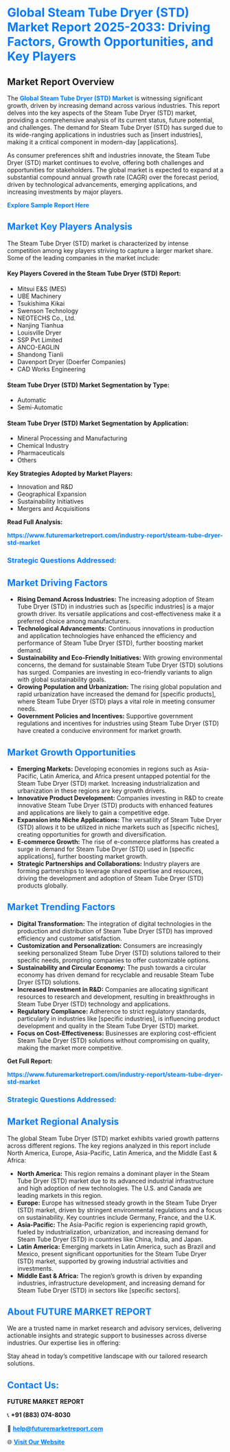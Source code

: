 <h1 style="color: #007BFF;">Global Steam Tube Dryer (STD) Market Report 2025-2033: Driving Factors, Growth Opportunities, and Key Players</h1>

<section id="overview">
<h2>Market Report Overview</h2>
<p>The <a href="https://www.futuremarketreport.com/industry-report/steam-tube-dryer-std-market" style="color: #007BFF; text-decoration: none;"><strong>Global Steam Tube Dryer (STD) Market</strong></a> is witnessing significant growth, driven by increasing demand across various industries. This report delves into the key aspects of the Steam Tube Dryer (STD) market, providing a comprehensive analysis of its current status, future potential, and challenges. The demand for Steam Tube Dryer (STD) has surged due to its wide-ranging applications in industries such as [insert industries], making it a critical component in modern-day [applications].</p>
<p>As consumer preferences shift and industries innovate, the Steam Tube Dryer (STD) market continues to evolve, offering both challenges and opportunities for stakeholders. The global market is expected to expand at a substantial compound annual growth rate (CAGR) over the forecast period, driven by technological advancements, emerging applications, and increasing investments by major players.</p>
</section>

<section id="overview">
<p><a href="https://www.futuremarketreport.com/request-sample/reportId=41749" style="color: #007BFF; text-decoration: none;"><strong>Explore Sample Report Here</strong></a></p>
</section>

<section id="key-players">
<h2 style="color: #007BFF;">Market Key Players Analysis</h2>
<p>The Steam Tube Dryer (STD) market is characterized by intense competition among key players striving to capture a larger market share. Some of the leading companies in the market include:</p>
<h4>Key Players Covered in the Steam Tube Dryer (STD) Report:</h4>
<ul><li>Mitsui E&amp;S (MES)</li><li>UBE Machinery</li><li>Tsukishima Kikai</li><li>Swenson Technology</li><li>NEOTECHS Co., Ltd.</li><li>Nanjing Tianhua</li><li>Louisville Dryer</li><li>SSP Pvt Limited</li><li>ANCO-EAGLIN</li><li>Shandong Tianli</li><li>Davenport Dryer (Doerfer Companies)</li><li>CAD Works Engineering</li></ul>
<h4>Steam Tube Dryer (STD) Market Segmentation by Type:</h4>
<ul><li>Automatic</li><li>Semi-Automatic</li></ul>

<h4>Steam Tube Dryer (STD) Market Segmentation by Application:</h4>
<ul><li>Mineral Processing and Manufacturing</li><li>Chemical Industry</li><li>Pharmaceuticals</li><li>Others</li></ul>
<p><strong>Key Strategies Adopted by Market Players:</strong></p>
<ul>
<li>Innovation and R&D</li>
<li>Geographical Expansion</li>
<li>Sustainability Initiatives</li>
<li>Mergers and Acquisitions</li>
</ul>
</section>

<section>
<p><strong>Read Full Analysis: </strong></p><a href="https://www.futuremarketreport.com/industry-report/steam-tube-dryer-std-market" style="color: #007BFF; text-decoration: none;"><strong>https://www.futuremarketreport.com/industry-report/steam-tube-dryer-std-market</strong></a>
<h3 style="color: #007BFF;">Strategic Questions Addressed:</h3>
</section>

<section id="driving-factors">
<h2 style="color: #007BFF;">Market Driving Factors</h2>
<ul>
<li><strong>Rising Demand Across Industries:</strong> The increasing adoption of Steam Tube Dryer (STD) in industries such as [specific industries] is a major growth driver. Its versatile applications and cost-effectiveness make it a preferred choice among manufacturers.</li>
<li><strong>Technological Advancements:</strong> Continuous innovations in production and application technologies have enhanced the efficiency and performance of Steam Tube Dryer (STD), further boosting market demand.</li>
<li><strong>Sustainability and Eco-Friendly Initiatives:</strong> With growing environmental concerns, the demand for sustainable Steam Tube Dryer (STD) solutions has surged. Companies are investing in eco-friendly variants to align with global sustainability goals.</li>
<li><strong>Growing Population and Urbanization:</strong> The rising global population and rapid urbanization have increased the demand for [specific products], where Steam Tube Dryer (STD) plays a vital role in meeting consumer needs.</li>
<li><strong>Government Policies and Incentives:</strong> Supportive government regulations and incentives for industries using Steam Tube Dryer (STD) have created a conducive environment for market growth.</li>
</ul>
</section>

<section id="growth-opportunities">
<h2 style="color: #007BFF;">Market Growth Opportunities</h2>
<ul>
<li><strong>Emerging Markets:</strong> Developing economies in regions such as Asia-Pacific, Latin America, and Africa present untapped potential for the Steam Tube Dryer (STD) market. Increasing industrialization and urbanization in these regions are key growth drivers.</li>
<li><strong>Innovative Product Development:</strong> Companies investing in R&D to create innovative Steam Tube Dryer (STD) products with enhanced features and applications are likely to gain a competitive edge.</li>
<li><strong>Expansion into Niche Applications:</strong> The versatility of Steam Tube Dryer (STD) allows it to be utilized in niche markets such as [specific niches], creating opportunities for growth and diversification.</li>
<li><strong>E-commerce Growth:</strong> The rise of e-commerce platforms has created a surge in demand for Steam Tube Dryer (STD) used in [specific applications], further boosting market growth.</li>
<li><strong>Strategic Partnerships and Collaborations:</strong> Industry players are forming partnerships to leverage shared expertise and resources, driving the development and adoption of Steam Tube Dryer (STD) products globally.</li>
</ul>
</section>

<section id="trending-factors">
<h2 style="color: #007BFF;">Market Trending Factors</h2>
<ul>
<li><strong>Digital Transformation:</strong> The integration of digital technologies in the production and distribution of Steam Tube Dryer (STD) has improved efficiency and customer satisfaction.</li>
<li><strong>Customization and Personalization:</strong> Consumers are increasingly seeking personalized Steam Tube Dryer (STD) solutions tailored to their specific needs, prompting companies to offer customizable options.</li>
<li><strong>Sustainability and Circular Economy:</strong> The push towards a circular economy has driven demand for recyclable and reusable Steam Tube Dryer (STD) solutions.</li>
<li><strong>Increased Investment in R&D:</strong> Companies are allocating significant resources to research and development, resulting in breakthroughs in Steam Tube Dryer (STD) technology and applications.</li>
<li><strong>Regulatory Compliance:</strong> Adherence to strict regulatory standards, particularly in industries like [specific industries], is influencing product development and quality in the Steam Tube Dryer (STD) market.</li>
<li><strong>Focus on Cost-Effectiveness:</strong> Businesses are exploring cost-efficient Steam Tube Dryer (STD) solutions without compromising on quality, making the market more competitive.</li>
</ul>
</section>

<section>
<p><strong>Get Full Report: </strong></p><a href="https://www.futuremarketreport.com/industry-report/steam-tube-dryer-std-market" style="color: #007BFF; text-decoration: none;"><strong>https://www.futuremarketreport.com/industry-report/steam-tube-dryer-std-market</strong></a>
<h3 style="color: #007BFF;">Strategic Questions Addressed:</h3>
</section>


<section id="regional-analysis">
<h2 style="color: #007BFF;">Market Regional Analysis</h2>
<p>The global Steam Tube Dryer (STD) market exhibits varied growth patterns across different regions. The key regions analyzed in this report include North America, Europe, Asia-Pacific, Latin America, and the Middle East & Africa:</p>
<ul>
<li><strong>North America:</strong> This region remains a dominant player in the Steam Tube Dryer (STD) market due to its advanced industrial infrastructure and high adoption of new technologies. The U.S. and Canada are leading markets in this region.</li>
<li><strong>Europe:</strong> Europe has witnessed steady growth in the Steam Tube Dryer (STD) market, driven by stringent environmental regulations and a focus on sustainability. Key countries include Germany, France, and the U.K.</li>
<li><strong>Asia-Pacific:</strong> The Asia-Pacific region is experiencing rapid growth, fueled by industrialization, urbanization, and increasing demand for Steam Tube Dryer (STD) in countries like China, India, and Japan.</li>
<li><strong>Latin America:</strong> Emerging markets in Latin America, such as Brazil and Mexico, present significant opportunities for the Steam Tube Dryer (STD) market, supported by growing industrial activities and investments.</li>
<li><strong>Middle East & Africa:</strong> The region’s growth is driven by expanding industries, infrastructure development, and increasing demand for Steam Tube Dryer (STD) in sectors like [specific sectors].</li>
</ul>
</section>

<footer>
<h2 style="color: #007BFF;">About FUTURE MARKET REPORT</h2>
<p>We are a trusted name in market research and advisory services, delivering actionable insights and strategic support to businesses across diverse industries. Our expertise lies in offering:</p>

<p>Stay ahead in today’s competitive landscape with our tailored research solutions.</p>

<h2 style="color: #007BFF;">Contact Us:</h2>
<p><strong>FUTURE MARKET REPORT</strong></p>
<p>📞 <strong>+91 (883) 074-8030</strong></p>
<p>📧 <strong><a href="mailto:help@futuremarketreport.com" style="color: #007BFF;">help@futuremarketreport.com</a></strong></p>
<p>🌐 <strong><a href="https://www.futuremarketreport.com/" style="color: #007BFF;">Visit Our Website</a></strong></p>
</footer>